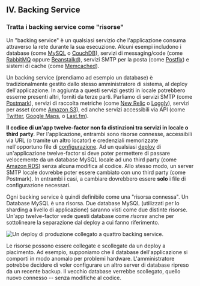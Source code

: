## IV. Backing Service
### Tratta i backing service come "risorse"

Un "backing service" è un qualsiasi servizio che l'applicazione consuma attraverso la rete durante la sua esecuzione. Alcuni esempi includono i database (come [MySQL](http://dev.mysql.com/) o [CouchDB](http://couchdb.apache.org/)), servizi di messaging/code (come [RabbitMQ](http://www.rabbitmq.com/) oppure [Beanstalkd](http://kr.github.com/beanstalkd/)), servizi SMTP per la posta (come [Postfix](http://www.postfix.org/)) e sistemi di cache (come [Memcached](http://memcached.org/)).

Un backing service (prendiamo ad esempio un database) è tradizionalmente gestito dallo stesso amministratore di sistema, al deploy dell'applicazione. In aggiunta a questi servizi gestiti in locale potrebbero esserne presenti altri, forniti da terze parti. Parliamo di servizi SMTP (come [Postmark](http://postmarkapp.com/)), servizi di raccolta metriche (come [New Relic](http://newrelic.com/) o [Loggly](http://www.loggly.com/)), servizi per asset (come [Amazon S3](http://aws.amazon.com/s3/)), ed anche servizi accessibili via API (come [Twitter](http://dev.twitter.com/), [Google Maps](https://developers.google.com/maps/), o [Last.fm](http://www.last.fm/api)).

**Il codice di un'app twelve-factor non fa distinzioni tra servizi in locale o third party**. Per l'applicazione, entrambi sono risorse connesse, accessibili via URL (o tramite un altro locator) e credenziali memorizzate nell'opportuno file di [configurazione](./config).  Ad un qualsiasi [deploy](./codebase) di un'applicazione twelve-factor si deve poter permettere di passare velocemente da un database MySQL locale ad uno third party (come [Amazon RDS](http://aws.amazon.com/rds/)) senza alcuna modifica al codice. Allo stesso modo, un server SMTP locale dovrebbe poter essere cambiato con uno third party (come Postmark). In entrambi i casi, a cambiare dovrebbero essere **solo** i file di configurazione necessari.

Ogni backing service è quindi definibile come una "risorsa connessa". Un Database MySQL è una risorsa. Due database MySQL (utilizzati per lo sharding a livello di applicazione) saranno visti come due distinte risorse. Un'app twelve-factor vede questi database come *risorse* anche per sottolineare la separazione dal deploy a cui fanno riferimento.

<img src="/images/attached-resources.png" class="full" alt="Un deploy di produzione collegato a quattro backing service." />

Le risorse possono essere collegate e scollegate da un deploy a piacimento. Ad esempio, supponiamo che il database dell'applicazione si comporti in modo anomalo per problemi hardware. L'amministratore potrebbe decidere di voler configurare un altro server di database ripreso da un recente backup. Il vecchio database verrebbe scollegato, quello nuovo connesso -- senza modifiche al codice.